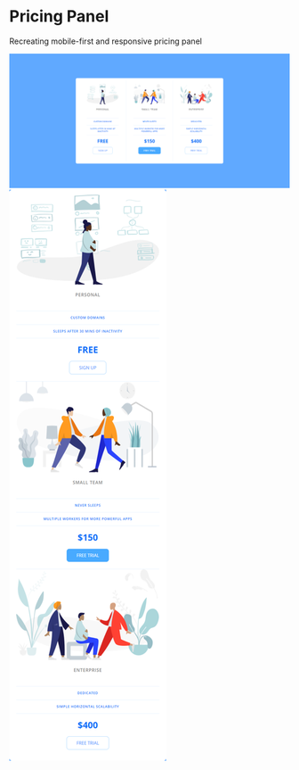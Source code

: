 # Pricing Panel

Recreating mobile-first and responsive pricing panel

![Screenshot of completed project- Desktop version](finished-desktop.png)
![Screenshot of completed project- Mobile version](finished-mobile.png)